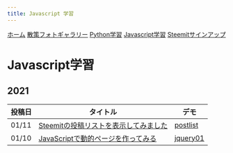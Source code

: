 ```yaml
---
title: Javascript 学習
---
```


[ホーム](./) [散策フォトギャラリー](./photogarally.html) [Python学習](./python.html) [Javascript学習](./javascript.html) [Steemitサインアップ](./steemitsignup.html)

# Javascript学習
## 2021

|投稿日|タイトル|デモ|
|---|---|---|
|01/11|[Steemitの投稿リストを表示してみました](https://steemit.com/japanese/@yasu/mzctv-steemit)|[postlist](https://ojagggyo.github.io/postlist.html#yasu)|
|01/10|[JavaScriptで動的ページを作ってみる](https://steemit.com/japanese/@yasu/javascript)|[jquery01](https://ojagggyo.github.io/jquery01.html)|

